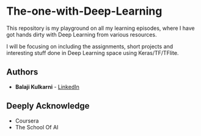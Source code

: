 # The-one-with-Deep-Learning

This repository is my playground on all my learning episodes, where I have got hands dirty with Deep Learning from various resources.

I will be focusing on including the assignments, short projects and interesting stuff done in Deep Learning space using Keras/TF/TFlite.

## Authors

* **Balaji Kulkarni** - [LinkedIn](https://www.linkedin.com/in/balajikulkarni)

## Deeply Acknowledge

* Coursera
* The School Of AI
